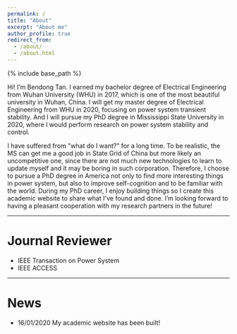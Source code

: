 ```yaml
---
permalink: /
title: "About"
excerpt: "About me"
author_profile: true
redirect_from: 
  - /about/
  - /about.html
---
```


{% include base_path %}

Hi! I’m Bendong Tan. I earned my bachelor degree of Electrical Engineering from Wuhan University (WHU) in 2017, which is one of the most beautiful university in Wuhan, China. I will get my master degree of Electrical Engineering from WHU in 2020, focusing on power system transient stability. And I will pursue my PhD degree in Mississippi State University in 2020, where I would perform research on power system stability and control. 

I have suffered from "what do I want?" for a long time. To be realistic, the MS can get me a good job in State Grid of China but more likely an uncompetitive one, since there are not much new technologies to learn to update myself and it may be boring in such corporation. Therefore, I choose to pursue a PhD degree in America not only to find more interesting things in power system, but also to improve self-cognition and to be familiar with the world. During my PhD career, I enjoy building things so I create this academic website to share what I've found and done. I’m looking forward to having a pleasant cooperation with my research partners in the future! 


----------

Journal Reviewer
======
* IEEE Transaction on Power System
* IEEE ACCESS

----------

News
======
* 16/01/2020 My academic website has been built!
